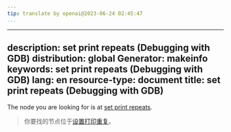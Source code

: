 ```yaml
---
tip: translate by openai@2023-06-24 02:45:47
...
```

---
description: set print repeats (Debugging with GDB)
distribution: global
Generator: makeinfo
keywords: set print repeats (Debugging with GDB)
lang: en
resource-type: document
title: set print repeats (Debugging with GDB)
---

The node you are looking for is at [set print repeats](Print-Settings.html#set-print-repeats).

> 你要找的节点位于[设置打印重复](Print-Settings.html#set-print-repeats)。
